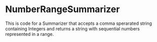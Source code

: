 # NumberRangeSummarizer
This is code for a Summarizer that accepts a comma sperarated string containing Integers and returns a string with sequential numbers represented in a range.
